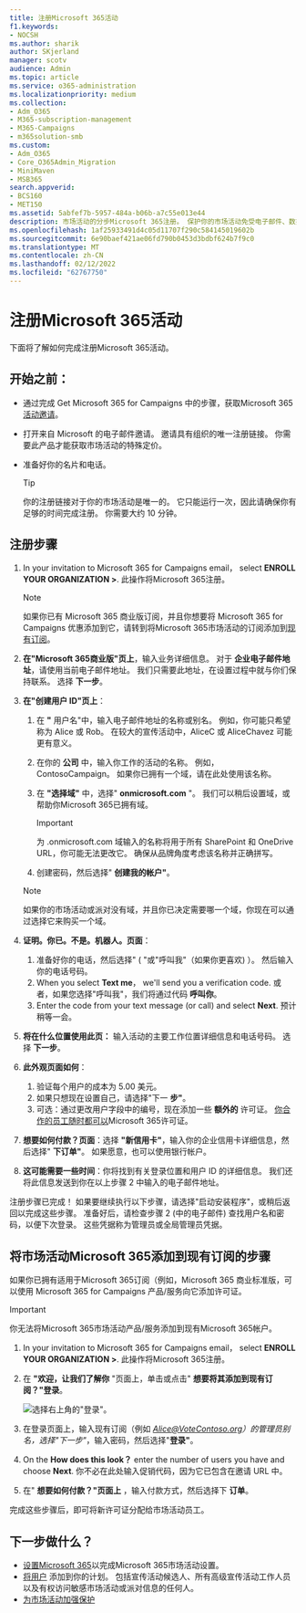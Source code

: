 ```yaml
---
title: 注册Microsoft 365活动
f1.keywords:
- NOCSH
ms.author: sharik
author: SKjerland
manager: scotv
audience: Admin
ms.topic: article
ms.service: o365-administration
ms.localizationpriority: medium
ms.collection:
- Adm_O365
- M365-subscription-management
- M365-Campaigns
- m365solution-smb
ms.custom:
- Adm_O365
- Core_O365Admin_Migration
- MiniMaven
- MSB365
search.appverid:
- BCS160
- MET150
ms.assetid: 5abfef7b-5957-484a-b06b-a7c55e013e44
description: 市场活动的分步Microsoft 365注册。 保护你的市场活动免受电子邮件、数据和通信的网络安全威胁。
ms.openlocfilehash: 1af25933491d4c05d11707f290c584145019602b
ms.sourcegitcommit: 6e90baef421ae06fd790b0453d3bdbf624b7f9c0
ms.translationtype: MT
ms.contentlocale: zh-CN
ms.lasthandoff: 02/12/2022
ms.locfileid: "62767750"
---
```

# <a name="sign-up-for-microsoft-365-for-campaigns"></a>注册Microsoft 365活动 

下面将了解如何完成注册Microsoft 365活动。

## <a name="before-you-start"></a>开始之前：

- 通过完成 Get Microsoft 365 for Campaigns 中的步骤，获取Microsoft 365[活动邀请](get-microsoft-365-campaigns.md#get-microsoft-365-for-campaigns)。
- 打开来自 Microsoft 的电子邮件邀请。 邀请具有组织的唯一注册链接。 你需要此产品才能获取市场活动的特殊定价。
- 准备好你的名片和电话。

    > [!TIP]
    > 你的注册链接对于你的市场活动是唯一的。 它只能运行一次，因此请确保你有足够的时间完成注册。 你需要大约 10 分钟。

## <a name="steps-to-sign-up"></a>注册步骤

1. In your invitation to Microsoft 365 for Campaigns email， select **ENROLL YOUR ORGANIZATION >**. 此操作将Microsoft 365注册。
    > [!NOTE]
    > 如果你已有 Microsoft 365 商业版订阅，并且你想要将 Microsoft 365 for Campaigns 优惠添加到它，请转到将Microsoft 365市场活动的订阅添加到[现有订阅](#steps-to-add-microsoft-365-for-campaigns-to-an-existing-subscription)。
1. **在"Microsoft 365商业版"页上**，输入业务详细信息。 对于 **企业电子邮件地址**，请使用当前电子邮件地址。 我们只需要此地址，在设置过程中就与你们保持联系。 选择 **下一步**。
1. **在"创建用户 ID"页上**：
    1. 在 **"** 用户名"中，输入电子邮件地址的名称或别名。 例如，你可能只希望称为 Alice 或 Rob。 在较大的宣传活动中，AliceC 或 AliceChavez 可能更有意义。
    2. 在你的 **公司** 中，输入你工作的活动的名称。 例如，ContosoCampaign。 如果你已拥有一个域，请在此处使用该名称。 
    3. 在 **"选择域"** 中，选择" **onmicrosoft.com** "。 我们可以稍后设置域，或帮助你Microsoft 365已拥有域。

       > [!IMPORTANT]
       > 为 .onmicrosoft.com 域输入的名称将用于所有 SharePoint 和 OneDrive URL，你可能无法更改它。 确保从品牌角度考虑该名称并正确拼写。

    4. 创建密码，然后选择" **创建我的帐户"**。
    > [!NOTE]
    > 如果你的市场活动或派对没有域，并且你已决定需要哪一个域，你现在可以通过选择它来购买一个域。

4. **证明。你已。不是。机器人。页面**：
    1. 准备好你的电话，然后选择" ( "或"呼叫我"（如果你更喜欢) ）。 然后输入你的电话号码。 
    2. When you select **Text me**， we'll send you a verification code. 或者，如果您选择"呼叫我"，我们将通过代码 **呼叫你**。
    3. Enter the code from your text message (or call) and select **Next**. 预计稍等一会。 
5. **将在什么位置使用此页：** 输入活动的主要工作位置详细信息和电话号码。 选择 **下一步**。
6. **此外观页面如何**：
    1. 验证每个用户的成本为 5.00 美元。 
    2. 如果只想现在设置自己，请选择"下一 **步"**。 
    3. 可选：通过更改用户字段中的编号，现在添加一些 **额外的** 许可证。 [你合作的员工随时都可以](../admin/add-users/add-users.md?toc=%2fmicrosoft-365%2fcampaigns%2ftoc.json)Microsoft 365许可证。
7. **想要如何付款？页面**：选择 **"新信用卡"**，输入你的企业信用卡详细信息，然后选择" **下订单"**。 如果愿意，也可以使用银行帐户。
8. **这可能需要一些时间**：你将找到有关登录位置和用户 ID 的详细信息。 我们还将此信息发送到你在以上步骤 2 中输入的电子邮件地址。

注册步骤已完成！ 如果要继续执行以下步骤，请选择"启动安装程序"，或稍后返回以完成这些步骤。 准备好后，请检查步骤 2 (中的电子邮件) 查找用户名和密码，以便下次登录。 这些凭据称为管理员或全局管理员凭据。

## <a name="steps-to-add-microsoft-365-for-campaigns-to-an-existing-subscription"></a>将市场活动Microsoft 365添加到现有订阅的步骤

如果你已拥有适用于Microsoft 365订阅（例如，Microsoft 365 商业标准版，可以使用 Microsoft 365 for Campaigns 产品/服务向它添加许可证。
> [!IMPORTANT]
> 你无法将Microsoft 365市场活动产品/服务添加到现有Microsoft 365帐户。

1. In your invitation to Microsoft 365 for Campaigns email， select **ENROLL YOUR ORGANIZATION >**. 此操作将Microsoft 365注册。
2. 在 **"欢迎，让我们了解你** "页面上，单击或点击" **想要将其添加到现有订阅？"登录**。
    
    ![选择右上角的"登录"。](../media/addtoexisting.png)
3. 在登录页面上，输入现有订阅（例如 *Alice@VoteContoso.org）的管理员别名，选择"下一步"<span></span>*，输入密码，然后选择"**登录"**。
4. On the **How does this look？** enter the number of users you have and choose **Next**. 你不必在此处输入促销代码，因为它已包含在邀请 URL 中。
5. 在" **想要如何付款？"页面上** ，输入付款方式，然后选择下 **订单**。

完成这些步骤后，即可将新许可证分配给市场活动员工。[](../admin/manage/assign-licenses-to-users.md)

## <a name="whats-next"></a>下一步做什么？

- [设置Microsoft 365](../business/set-up.md?toc=/microsoft-365/campaigns/toc.json)以完成Microsoft 365市场活动设置。
- [将用户](../admin/add-users/add-users.md?toc=%2fmicrosoft-365%2fcampaigns%2ftoc.json) 添加到你的计划。 包括宣传活动候选人、所有高级宣传活动工作人员以及有权访问敏感市场活动或派对信息的任何人。
- [为市场活动加强保护](m365-campaigns-security-overview.md)
